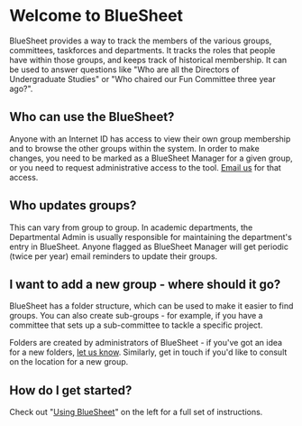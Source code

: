 # Welcome to BlueSheet

BlueSheet provides a way to track the members of the various groups, committees, taskforces and departments. It tracks the roles that people have within those groups, and keeps track of historical membership. It can be used to answer questions like "Who are all the Directors of Undergraduate Studies" or "Who chaired our Fun Committee three year ago?".

## Who can use the BlueSheet?

Anyone with an Internet ID has access to view their own group membership and to browse the other groups within the system. In order to make changes, you need to be marked as a BlueSheet Manager for a given group, or you need to request administrative access to the tool. [Email us](mailto:latistecharch@umn.edu) for that access.

## Who updates groups?

This can vary from group to group. In academic departments, the Departmental Admin is usually responsible for maintaining the department's entry in BlueSheet. Anyone flagged as BlueSheet Manager will get periodic (twice per year) email reminders to update their groups.

## I want to add a new group - where should it go?

BlueSheet has a folder structure, which can be used to make it easier to find groups. You can also create sub-groups - for example, if you have a committee that sets up a sub-committee to tackle a specific project.

Folders are created by administrators of BlueSheet - if you've got an idea for a new folders, [let us know](mailto:latistecharch@umn.edu). Similarly, get in touch if you'd like to consult on the location for a new group.

## How do I get started?

Check out "[Using BlueSheet](using-bluesheet)" on the left for a full set of instructions.
